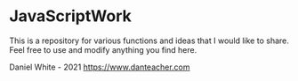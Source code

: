 # JavaScriptWork

This is a repository for various functions and ideas that I would like to share. Feel free to use and modify anything you find here.

Daniel White - 2021
https://www.danteacher.com